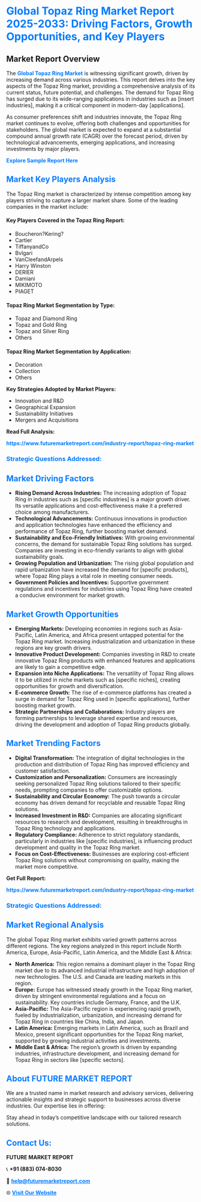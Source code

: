 <h1 style="color: #007BFF;">Global Topaz Ring Market Report 2025-2033: Driving Factors, Growth Opportunities, and Key Players</h1>

<section id="overview">
<h2>Market Report Overview</h2>
<p>The <a href="https://www.futuremarketreport.com/industry-report/topaz-ring-market" style="color: #007BFF; text-decoration: none;"><strong>Global Topaz Ring Market</strong></a> is witnessing significant growth, driven by increasing demand across various industries. This report delves into the key aspects of the Topaz Ring market, providing a comprehensive analysis of its current status, future potential, and challenges. The demand for Topaz Ring has surged due to its wide-ranging applications in industries such as [insert industries], making it a critical component in modern-day [applications].</p>
<p>As consumer preferences shift and industries innovate, the Topaz Ring market continues to evolve, offering both challenges and opportunities for stakeholders. The global market is expected to expand at a substantial compound annual growth rate (CAGR) over the forecast period, driven by technological advancements, emerging applications, and increasing investments by major players.</p>
</section>

<section id="overview">
<p><a href="https://www.futuremarketreport.com/request-sample/reportId=56036" style="color: #007BFF; text-decoration: none;"><strong>Explore Sample Report Here</strong></a></p>
</section>

<section id="key-players">
<h2 style="color: #007BFF;">Market Key Players Analysis</h2>
<p>The Topaz Ring market is characterized by intense competition among key players striving to capture a larger market share. Some of the leading companies in the market include:</p>
<h4>Key Players Covered in the Topaz Ring Report:</h4>
<ul><li>Boucheron?Kering?</li><li>Cartier</li><li>TiffanyandCo</li><li>Bvlgari</li><li>VanCleefandArpels</li><li>Harry Winston</li><li>DERIER</li><li>Damiani</li><li>MIKIMOTO</li><li>PIAGET</li></ul>
<h4>Topaz Ring Market Segmentation by Type:</h4>
<ul><li>Topaz and Diamond Ring</li><li>Topaz and Gold Ring</li><li>Topaz and Silver Ring</li><li>Others</li></ul>

<h4>Topaz Ring Market Segmentation by Application:</h4>
<ul><li>Decoration</li><li>Collection</li><li>Others</li></ul>
<p><strong>Key Strategies Adopted by Market Players:</strong></p>
<ul>
<li>Innovation and R&D</li>
<li>Geographical Expansion</li>
<li>Sustainability Initiatives</li>
<li>Mergers and Acquisitions</li>
</ul>
</section>

<section>
<p><strong>Read Full Analysis: </strong></p><a href="https://www.futuremarketreport.com/industry-report/topaz-ring-market" style="color: #007BFF; text-decoration: none;"><strong>https://www.futuremarketreport.com/industry-report/topaz-ring-market</strong></a>
<h3 style="color: #007BFF;">Strategic Questions Addressed:</h3>
</section>

<section id="driving-factors">
<h2 style="color: #007BFF;">Market Driving Factors</h2>
<ul>
<li><strong>Rising Demand Across Industries:</strong> The increasing adoption of Topaz Ring in industries such as [specific industries] is a major growth driver. Its versatile applications and cost-effectiveness make it a preferred choice among manufacturers.</li>
<li><strong>Technological Advancements:</strong> Continuous innovations in production and application technologies have enhanced the efficiency and performance of Topaz Ring, further boosting market demand.</li>
<li><strong>Sustainability and Eco-Friendly Initiatives:</strong> With growing environmental concerns, the demand for sustainable Topaz Ring solutions has surged. Companies are investing in eco-friendly variants to align with global sustainability goals.</li>
<li><strong>Growing Population and Urbanization:</strong> The rising global population and rapid urbanization have increased the demand for [specific products], where Topaz Ring plays a vital role in meeting consumer needs.</li>
<li><strong>Government Policies and Incentives:</strong> Supportive government regulations and incentives for industries using Topaz Ring have created a conducive environment for market growth.</li>
</ul>
</section>

<section id="growth-opportunities">
<h2 style="color: #007BFF;">Market Growth Opportunities</h2>
<ul>
<li><strong>Emerging Markets:</strong> Developing economies in regions such as Asia-Pacific, Latin America, and Africa present untapped potential for the Topaz Ring market. Increasing industrialization and urbanization in these regions are key growth drivers.</li>
<li><strong>Innovative Product Development:</strong> Companies investing in R&D to create innovative Topaz Ring products with enhanced features and applications are likely to gain a competitive edge.</li>
<li><strong>Expansion into Niche Applications:</strong> The versatility of Topaz Ring allows it to be utilized in niche markets such as [specific niches], creating opportunities for growth and diversification.</li>
<li><strong>E-commerce Growth:</strong> The rise of e-commerce platforms has created a surge in demand for Topaz Ring used in [specific applications], further boosting market growth.</li>
<li><strong>Strategic Partnerships and Collaborations:</strong> Industry players are forming partnerships to leverage shared expertise and resources, driving the development and adoption of Topaz Ring products globally.</li>
</ul>
</section>

<section id="trending-factors">
<h2 style="color: #007BFF;">Market Trending Factors</h2>
<ul>
<li><strong>Digital Transformation:</strong> The integration of digital technologies in the production and distribution of Topaz Ring has improved efficiency and customer satisfaction.</li>
<li><strong>Customization and Personalization:</strong> Consumers are increasingly seeking personalized Topaz Ring solutions tailored to their specific needs, prompting companies to offer customizable options.</li>
<li><strong>Sustainability and Circular Economy:</strong> The push towards a circular economy has driven demand for recyclable and reusable Topaz Ring solutions.</li>
<li><strong>Increased Investment in R&D:</strong> Companies are allocating significant resources to research and development, resulting in breakthroughs in Topaz Ring technology and applications.</li>
<li><strong>Regulatory Compliance:</strong> Adherence to strict regulatory standards, particularly in industries like [specific industries], is influencing product development and quality in the Topaz Ring market.</li>
<li><strong>Focus on Cost-Effectiveness:</strong> Businesses are exploring cost-efficient Topaz Ring solutions without compromising on quality, making the market more competitive.</li>
</ul>
</section>

<section>
<p><strong>Get Full Report: </strong></p><a href="https://www.futuremarketreport.com/industry-report/topaz-ring-market" style="color: #007BFF; text-decoration: none;"><strong>https://www.futuremarketreport.com/industry-report/topaz-ring-market</strong></a>
<h3 style="color: #007BFF;">Strategic Questions Addressed:</h3>
</section>


<section id="regional-analysis">
<h2 style="color: #007BFF;">Market Regional Analysis</h2>
<p>The global Topaz Ring market exhibits varied growth patterns across different regions. The key regions analyzed in this report include North America, Europe, Asia-Pacific, Latin America, and the Middle East & Africa:</p>
<ul>
<li><strong>North America:</strong> This region remains a dominant player in the Topaz Ring market due to its advanced industrial infrastructure and high adoption of new technologies. The U.S. and Canada are leading markets in this region.</li>
<li><strong>Europe:</strong> Europe has witnessed steady growth in the Topaz Ring market, driven by stringent environmental regulations and a focus on sustainability. Key countries include Germany, France, and the U.K.</li>
<li><strong>Asia-Pacific:</strong> The Asia-Pacific region is experiencing rapid growth, fueled by industrialization, urbanization, and increasing demand for Topaz Ring in countries like China, India, and Japan.</li>
<li><strong>Latin America:</strong> Emerging markets in Latin America, such as Brazil and Mexico, present significant opportunities for the Topaz Ring market, supported by growing industrial activities and investments.</li>
<li><strong>Middle East & Africa:</strong> The region’s growth is driven by expanding industries, infrastructure development, and increasing demand for Topaz Ring in sectors like [specific sectors].</li>
</ul>
</section>

<footer>
<h2 style="color: #007BFF;">About FUTURE MARKET REPORT</h2>
<p>We are a trusted name in market research and advisory services, delivering actionable insights and strategic support to businesses across diverse industries. Our expertise lies in offering:</p>

<p>Stay ahead in today’s competitive landscape with our tailored research solutions.</p>

<h2 style="color: #007BFF;">Contact Us:</h2>
<p><strong>FUTURE MARKET REPORT</strong></p>
<p>📞 <strong>+91 (883) 074-8030</strong></p>
<p>📧 <strong><a href="mailto:help@futuremarketreport.com" style="color: #007BFF;">help@futuremarketreport.com</a></strong></p>
<p>🌐 <strong><a href="https://www.futuremarketreport.com/" style="color: #007BFF;">Visit Our Website</a></strong></p>
</footer>
